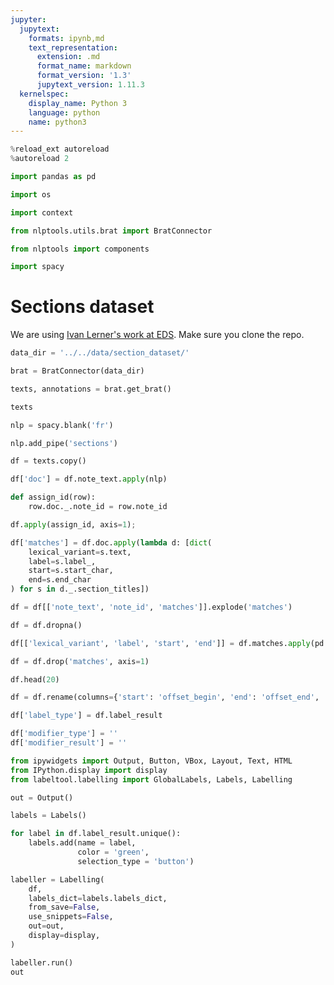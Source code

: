 ```yaml
---
jupyter:
  jupytext:
    formats: ipynb,md
    text_representation:
      extension: .md
      format_name: markdown
      format_version: '1.3'
      jupytext_version: 1.11.3
  kernelspec:
    display_name: Python 3
    language: python
    name: python3
---
```


```python
%reload_ext autoreload
%autoreload 2
```

```python
import pandas as pd
```

```python
import os
```

```python
import context
```

```python
from nlptools.utils.brat import BratConnector
```

```python
from nlptools import components
```

```python
import spacy
```

# Sections dataset


We are using [Ivan Lerner's work at EDS](https://gitlab.eds.aphp.fr/IvanL/section_dataset). Make sure you clone the repo.

```python
data_dir = '../../data/section_dataset/'
```

```python
brat = BratConnector(data_dir)
```

```python
texts, annotations = brat.get_brat()
```

```python
texts
```

```python
nlp = spacy.blank('fr')
```

```python
nlp.add_pipe('sections')
```

```python
df = texts.copy()
```

```python
df['doc'] = df.note_text.apply(nlp)
```

```python
def assign_id(row):
    row.doc._.note_id = row.note_id
```

```python
df.apply(assign_id, axis=1);
```

```python
df['matches'] = df.doc.apply(lambda d: [dict(
    lexical_variant=s.text,
    label=s.label_,
    start=s.start_char, 
    end=s.end_char
) for s in d._.section_titles])
```

```python
df = df[['note_text', 'note_id', 'matches']].explode('matches')
```

```python
df = df.dropna()
```

```python
df[['lexical_variant', 'label', 'start', 'end']] = df.matches.apply(pd.Series)
```

```python
df = df.drop('matches', axis=1)
```

```python
df.head(20)
```

```python
df = df.rename(columns={'start': 'offset_begin', 'end': 'offset_end', 'label': 'label_result'})
```

```python
df['label_type'] = df.label_result
```

```python
df['modifier_type'] = ''
df['modifier_result'] = ''
```

```python
from ipywidgets import Output, Button, VBox, Layout, Text, HTML
from IPython.display import display
from labeltool.labelling import GlobalLabels, Labels, Labelling

out = Output()
```

```python
labels = Labels()

for label in df.label_result.unique():
    labels.add(name = label, 
               color = 'green',
               selection_type = 'button')
```

```python
labeller = Labelling(
    df, 
    labels_dict=labels.labels_dict,
    from_save=False,
    use_snippets=False,
    out=out, 
    display=display,
)
```

```python
labeller.run()
out
```

```python

```
